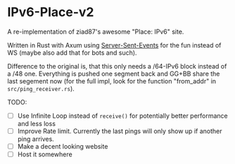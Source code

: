 # IPv6-Place-v2

A re-implementation of ziad87's awesome "Place: IPv6" site.

Written in Rust with Axum using [Server-Sent-Events](https://developer.mozilla.org/en-US/docs/Web/API/Server-sent_events) for the fun instead of WS (maybe also add that for bots and such).

Difference to the original is, that this only needs a /64-IPv6 block instead of a /48 one. Everything is pushed one segment back and GG+BB share the last segement now (for the full impl, look for the function "from_addr" in `src/ping_receiver.rs`).

TODO:

- [ ] Use Infinite Loop instead of `receive()` for potentially better performance and less loss
- [ ] Improve Rate limit. Currently the last pings will only show up if another ping arrives.
- [ ] Make a decent looking website
- [ ] Host it somewhere
